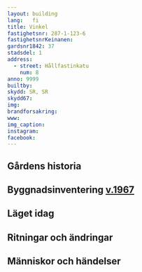 ```yaml
---
layout: building
lang:   fi
title: Vinkel
fastighetsnr: 287-1-123-6
fastighetsnrKeinanen:
gardsnr1842: 37
stadsdel: 1
address:
  - street: Hållfastinkatu
    num: 8
anno: 9999
builtby:
skydd: SR, SR
skydd67:
img:
brandforsakring:
www:
img_caption:
instagram:
facebook:
---
```


## Gårdens historia

## Byggnadsinventering <a href="/sources/keinanen_karki.pdf">v.1967</a>

## Läget idag

## Ritningar och ändringar

## Människor och händelser
